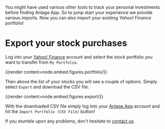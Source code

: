 You might have used various other tools to track your personal investments before finding Anlage.App.
So to jump start your experience we provide various imports. 
Now you can also import your existing *Yahoo! Finance* portfolio!

<!--more-->

# Export your stock purchases

Log into your [Yahoo! Finance](https://finance.yahoo.com) account and select the stock portfolio you want to transfer from `My Portfolio`.

{{render content=node.embed.figures.portfolio/}}

Then above the list of your stocks you will see a couple of options. Simply select `Export` and download the CSV file.

{{render content=node.embed.figures.export/}}

With the downloaded CSV file simply log into your [Anlage.App](https://anlage.app) account and hit the `Import Portfolio (CSV File)` button!

If you stumble upon any problems, don't hesitate to [contact us](/pages/contact).
